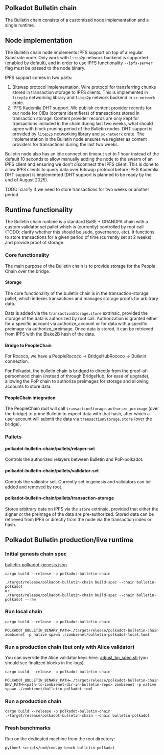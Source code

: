 ## Polkadot Bulletin chain

The Bulletin chain consists of a customized node implementation and a single runtime.

## Node implementation

The Bulletin chain node implements IPFS support on top of a regular Substrate node. Only work with `litep2p` network backend is supported (enabled by default), and in order to use IPFS functionality `--ipfs-server` flag must be passed to the node binary.

IPFS support comes in two parts:

1. Bitswap protocol implementation. Wire protocol for transferring chunks stored in transaction storage to IPFS clients. This is implemented in `litep2p` networking library and `litep2p` network backend in `sc-network` crate.
2. IPFS Kademlia DHT support. We publish content provider records for our node for CIDs (content identifiers) of transactions stored in transaction storage. Content provider records are only kept for transactions included in the chain during last two weeks, what should agree with block pruning period of the Bulletin nodes. DHT support is provided by `litep2p` networking library and `sc-network` crate. The implementation in the Bulletin node ensures we register as content providers for transactions during the last two weeks.

Bulletin node also has an idle connection timeout set to 1 hour instead of the default 10 seconds to allow manually adding the node to the swarm of an IPFS client and ensuring we don't disconnect the IPFS client. This is done to allow IPFS clients to query data over Bitswap protocol before IPFS Kademlia DHT support is implemented (DHT support is planned to be ready by the end of August 2025).

TODO: clarify if we need to store transactions for two weeks or another period.

## Runtime functionality

The Bulletin chain runtime is a standard BaBE + GRANDPA chain with a custom validator set pallet which is (currently) controlled by root call (TODO: clarify whether this should be sudo, governance, etc).
It functions to store transactions for a given period of time (currently set at 2 weeks) and provide proof of storage.

### Core functionality

The main purpose of the Bulletin chain is to provide storage for the People Chain over the bridge.

#### Storage
The core functionality of the bulletin chain is in the transaction-storage pallet, which indexes transactions and manages storage proofs for arbitrary data. 

Data is added via the `transactionStorage.store` extrinsic, provided the storage of the data is authorized by root call. Authorization is granted either for a specific account via authorize_account or for data with a specific preimage via authorize_preimage. Once data is stored, it can be retrieved from IPFS with the Blake2B hash of the data.


#### Bridge to PeopleChain
For Rococo, we have a PeopleRococo → BridgeHubRococo → Bulletin connection.

For Polkadot, the bulletin chain is bridged to directly from the proof-of-personhood chain (instead of through BridgeHub, for ease of upgrade), allowing the PoP chain to authorize preimages for storage and allowing accounts to store data.

#### PeopleChain integration
The PeopleChain root will call `transactionStorage.authorize_preimage` (over the bridge) to prime Bulletin to expect data with that hash, after which a user account will submit the data via `transactionStorage.store` (over the bridge).

### Pallets

#### polkadot-bulletin-chain/pallets/relayer-set
Controls the authorized relayers between Bulletin and PoP-polkadot.

####  polkadot-bulletin-chain/pallets/validator-set
Controls the validator set. Currently set in genesis and validators can be added and removed by root.

####  polkadot-bulletin-chain/pallets/transaction-storage
Stores arbitrary data on IPFS via the `store` extrinsic, provided that either the signer or the preimage of the data are pre-authorized. Stored data can be retrieved from IPFS or directly from the node via the transaction index or hash.

## Polkadot Bulletin production/live runtime

### Initial genesis chain spec

[bulletin-polkadot-genesis.json](./node/chain-specs/bulletin-polkadot.json)

```
cargo build --release -p polkadot-bulletin-chain

./target/release/polkadot-bulletin-chain build-spec --chain bulletin-polkadot
or
./target/release/polkadot-bulletin-chain build-spec --chain bulletin-polkadot --raw
```

### Run local chain
```
cargo build --release -p polkadot-bulletin-chain

POLKADOT_BULLETIN_BINARY_PATH=./target/release/polkadot-bulletin-chain zombienet -p native spawn ./zombienet/bulletin-polkadot-local.toml
```

### Run a production chain (but only with Alice validator)
You can override the Alice validator keys here: [adjust\_bp\_spec.sh](./zombienet/adjust_bp_spec.sh) (you should see finalized blocks in the logs).

```
cargo build --release -p polkadot-bulletin-chain

POLKADOT_BULLETIN_BINARY_PATH=./target/release/polkadot-bulletin-chain ENV_PATH=<path-to-zombienet-dir-in-bulletin-repo> zombienet -p native spawn ./zombienet/bulletin-polkadot.toml
```

### Run a production chain

```
cargo build --release -p polkadot-bulletin-chain
./target/release/polkadot-bulletin-chain --chain bulletin-polkadot
```

### Fresh benchmarks

Run on the dedicated machine from the root directory:
```
python3 scripts/cmd/cmd.py bench bulletin-polkadot
```